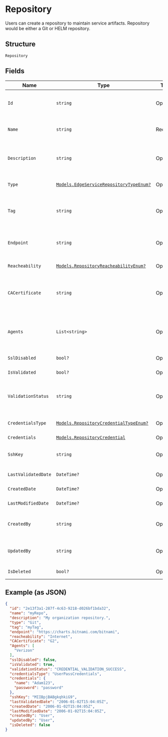 
# Repository

Users can create a repository to maintain service artifacts. Repository would be either a Git or HELM repository.

## Structure

`Repository`

## Fields

| Name | Type | Tags | Description |
|  --- | --- | --- | --- |
| `Id` | `string` | Optional | System generated unique identifier to identify repository uniquely.<br>**Constraints**: *Maximum Length*: `64`, *Pattern*: `^[a-zA-Z0-9\-_]+$` |
| `Name` | `string` | Required | Name of the repository to be created.<br>**Constraints**: *Minimum Length*: `1`, *Maximum Length*: `64`, *Pattern*: `^[a-zA-Z0-9\-_]+$` |
| `Description` | `string` | Optional | Description of the repository being created.<br>**Constraints**: *Maximum Length*: `500`, *Pattern*: `^[a-zA-Z0-9?$@#()\[\]'!,+\-=_:.&*%\s\/]+$` |
| `Type` | [`Models.EdgeServiceRepositoryTypeEnum?`](../../doc/models/edge-service-repository-type-enum.md) | Optional | Type for the repository which can be Git or Helm.<br>**Constraints**: *Maximum Length*: `20` |
| `Tag` | `string` | Optional | Attribute which can be used to tag a repository.<br>**Constraints**: *Maximum Length*: `500`, *Pattern*: `^[a-zA-Z0-9?$@#()\[\]'!,+\-=_:.&*%\s\/]+$` |
| `Endpoint` | `string` | Optional | Endpoint URL for the repository from where resources needs to be fetched.<br>**Constraints**: *Maximum Length*: `500`, *Pattern*: `^[a-zA-Z0-9?$@#()\[\]!,+\-=_:.&*%\s\/]+$` |
| `Reacheability` | [`Models.RepositoryReacheabilityEnum?`](../../doc/models/repository-reacheability-enum.md) | Optional | Reachability can be of two types, Internet and Private Network. |
| `CACertificate` | `string` | Optional | Required if your repository uses a private certificate authencation.Please provide ur CA certificat in PEM format.<br>**Constraints**: *Maximum Length*: `32`, *Pattern*: `^[a-zA-Z0-9-_.]+$` |
| `Agents` | `List<string>` | Optional | This attribute can be used to specify GITOps Agent to fetch details from private repository.<br>**Constraints**: *Maximum Items*: `10000`, *Maximum Length*: `32`, *Pattern*: `^[a-zA-Z0-9-_.]+$` |
| `SslDisabled` | `bool?` | Optional | Boolean value to check the SSL certification. |
| `IsValidated` | `bool?` | Optional | True if CSP is validated using provided credential, false otherwise. |
| `ValidationStatus` | `string` | Optional | Status when the repository is validated eg: CREDENTIAL_VALIDATION_SUCCESS.<br>**Constraints**: *Maximum Length*: `32`, *Pattern*: `^[a-zA-Z0-9-_.]+$` |
| `CredentialsType` | [`Models.RepositoryCredentialTypeEnum?`](../../doc/models/repository-credential-type-enum.md) | Optional | Credentials can be of two types, UserPassCredentials and SSHCredentials. |
| `Credentials` | [`Models.RepositoryCredential`](../../doc/models/repository-credential.md) | Optional | Credentials of a repository. |
| `SshKey` | `string` | Optional | SSH Private Key in PEM format.<br>**Constraints**: *Maximum Length*: `10000`, *Pattern*: `^[a-zA-Z0-9?$@#()\[\]!,+\-=_:.&*%\s]+$` |
| `LastValidatedDate` | `DateTime?` | Optional | Time when the repository was validated. |
| `CreatedDate` | `DateTime?` | Optional | Date when the repository was created. |
| `LastModifiedDate` | `DateTime?` | Optional | Date when the repository was updated. |
| `CreatedBy` | `string` | Optional | User information by whom the repository was created.<br>**Constraints**: *Maximum Length*: `32`, *Pattern*: `^[a-zA-Z0-9\-_]+$` |
| `UpdatedBy` | `string` | Optional | User information by whom the repository was updated.<br>**Constraints**: *Maximum Length*: `32`, *Pattern*: `^[a-zA-Z0-9\-_]+$` |
| `IsDeleted` | `bool?` | Optional | When it will be soft deleted, status will be changed. |

## Example (as JSON)

```json
{
  "id": "2e13f3a1-287f-4c63-9218-d026bf1bda32",
  "name": "myRepo",
  "description": "My organization repository.",
  "type": "Git",
  "tag": "myTag",
  "endpoint": "https://charts.bitnami.com/bitnami",
  "reacheability": "Internet",
  "CACertificate": "G2",
  "Agents": [
    "Verizon"
  ],
  "sslDisabled": false,
  "isValidated": true,
  "validationStatus": "CREDENTIAL_VALIDATION_SUCCESS",
  "credentialsType": "UserPassCredentials",
  "credentials": {
    "name": "Adam123",
    "password": "password"
  },
  "sshKey": "MIIBpjBABgkqhkiG9",
  "lastValidatedDate": "2006-01-02T15:04:05Z",
  "createdDate": "2006-01-02T15:04:05Z",
  "lastModifiedDate": "2006-01-02T15:04:05Z",
  "createdBy": "User",
  "updatedBy": "User",
  "isDeleted": false
}
```

